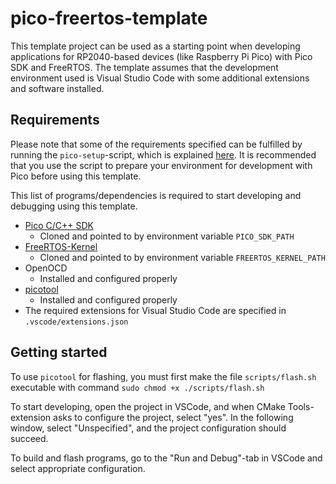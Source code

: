 # pico-freertos-template

This template project can be used as a starting point when developing applications for RP2040-based devices (like Raspberry Pi Pico) with Pico SDK and FreeRTOS. The template assumes that the development environment used is Visual Studio Code with some additional extensions and software installed.

## Requirements

Please note that some of the requirements specified can be fulfilled by running the `pico-setup`-script, which is explained [here](https://datasheets.raspberrypi.com/pico/getting-started-with-pico.pdf). It is recommended that you use the script to prepare your environment for development with Pico before using this template.

This list of programs/dependencies is required to start developing and debugging using this template.

- [Pico C/C++ SDK](https://github.com/raspberrypi/pico-sdk)
    - Cloned and pointed to by environment variable `PICO_SDK_PATH`
- [FreeRTOS-Kernel](https://github.com/freertos/freertos-kernel)
    - Cloned and pointed to by environment variable `FREERTOS_KERNEL_PATH`
- OpenOCD
    - Installed and configured properly
- [picotool](https://github.com/raspberrypi/picotool)
    - Installed and configured properly
- The required extensions for Visual Studio Code are specified in `.vscode/extensions.json`

## Getting started

To use `picotool` for flashing, you must first make the file `scripts/flash.sh` executable with command `sudo chmod +x ./scripts/flash.sh`

To start developing, open the project in VSCode, and when CMake Tools-extension asks to configure the project, select "yes". In the following window, select "Unspecified", and the project configuration should succeed.

To build and flash programs, go to the "Run and Debug"-tab in VSCode and select appropriate configuration.
